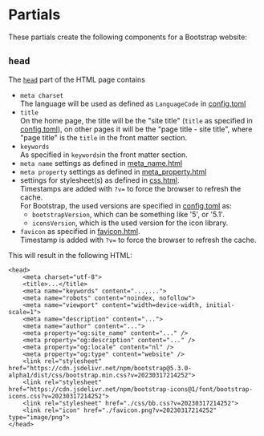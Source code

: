 # Partials

These partials create the following components for a Bootstrap website:

## `head`
The [`head`](head.html) part of the HTML page contains
- `meta charset`<br/>The language will be used as defined as `LanguageCode` in [config.toml](/config/config.toml)
- `title`<br/>On the home page, the title will be the "site title" (`title` as specified in [config.toml](/config/config.toml)), on other pages it will be the "page title - site title", where "page title" is the `title` in the front matter section.
- `keywords`<br/>As specified in `keywords`in the front matter section.
- `meta name` settings as defined in [meta_name.html](meta_name.html)
- `meta property` settings as defined in [meta_property.html](meta_property.html)
- settings for stylesheet(s) as defined in [css.html](css.html).<br/>Timestamps are added with `?v=` to force the browser to refresh the cache.<br/>For Bootstrap, the used versions are specified in [config.toml](/config/config.toml) as:
    - `bootstrapVersion`, which can be something like '5', or '5.1'.
    - `iconsVersion`, which is the used version for the icon library.
- `favicon` as specified in [favicon.html](favicon.html).<br/>Timestamp is added with `?v=` to force the browser to refresh the cache.

This will result in the following HTML:

```
<head>
    <meta charset="utf-8">
    <title>...</title>
    <meta name="keywords" content="...,...">
    <meta name="robots" content="noindex, nofollow">
    <meta name="viewport" content="width=device-width, initial-scale=1">
    <meta name="description" content="...">
    <meta name="author" content="...">
    <meta property="og:site_name" content="..." />
    <meta property="og:description" content="..." />
    <meta property="og:locale" content="nl" />
    <meta property="og:type" content="website" />
    <link rel="stylesheet" href="https://cdn.jsdelivr.net/npm/bootstrap@5.3.0-alpha1/dist/css/bootstrap.min.css?v=20230317214252">
    <link rel="stylesheet" href="https://cdn.jsdelivr.net/npm/bootstrap-icons@1/font/bootstrap-icons.css?v=20230317214252">
    <link rel="stylesheet" href="./css/bb.css?v=20230317214252">
    <link rel="icon" href="./favicon.png?v=20230317214252" type="image/png">
</head>
```
